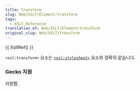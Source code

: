 ```yaml
---
title: transform
slug: Web/XSLT/Element/transform
tags:
  - XSLT_Reference
translation_of: Web/XSLT/Element/transform
original_slug: Web/XSLT/transform
---
```


{{ XsltRef() }}

`<xsl:transform>` 요소는 [`<xsl:stylesheet>`](ko/XSLT/stylesheet) 요소와 정확히 같습니다.

### Gecko 지원

지원함.
